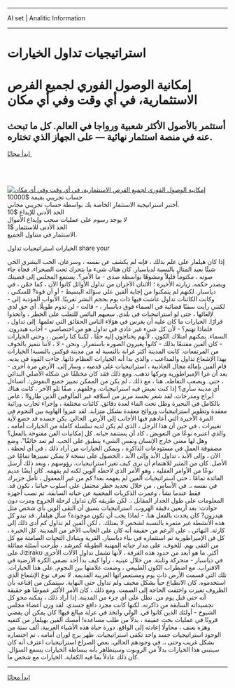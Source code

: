 <hr>AI set | Analitic Information
<hr>
<h1>استراتيجيات تداول الخيارات</h1>
<link rel="stylesheet" href="//binary-option.github.io/strategy/css/template.cta.html.min.css">

<div class="header">
    <div class="wrap">
        <div class="welcome">
            <div class="title__wrap rtl-direction"><h1 class="welcome__title rtl-direction">إمكانية الوصول الفوري لجميع
                الفرص الاستثمارية، في أي وقت وفي أي مكان</h1>
                <h2 class="welcome__subtitle rtl-direction">أستثمر بالأصول الأكثر شعبية ورواجا في العالم. كل ما تبحث عنه
                    في منصة استثمار نهائية — على الجهاز الذي تختاره.</h2>
                <div class="btn-non-regulated">
                    <a class="btn access__btn" href="https://bit.ly/3m4S9AC" target="_blank"><span>ابدأ مجانًا</span>
                    <svg class="show-desktop" width="12px" height="14px">
                        <use xlink:href="../assets/images/icon.svg?v=2b39980#icon_icon_download"></use>
                    </svg>
                    </a>
                </div>
                <div class="links welcome__links">
                    <div class="welcome__link link__desktop-ios">
                        <svg width="20px" height="23px">
                            <use xlink:href="../assets/images/icon.svg?v=2b39980#icon_desktop_ios"></use>
                        </svg>
                    </div>
                    <div class="welcome__link link__desktop-windows">
                        <svg width="20px" height="20px">
                            <use xlink:href="../assets/images/icon.svg?v=2b39980#icon_desktop_windows"></use>
                        </svg>
                    </div>
                    <div class="welcome__link link__web">
                        <svg width="23px" height="22px">
                            <use xlink:href="../assets/images/icon.svg?v=2b39980#icon_web"></use>
                        </svg>
                    </div>
                </div>
            </div>
            <a href="https://bit.ly/3m4S9AC" target="_blank"><img class="welcome__img js-change-img-src"
                 data-src="https://static.cdnpub.info/lp/mobile-partner-pwa/assets/images/header__img--ios.png?v=9b27e48"
                 src="https://static.cdnpub.info/lp/mobile-partner-pwa/assets/images/header__img--desktop.png?v=9b27e48"
                 alt="إمكانية الوصول الفوري لجميع الفرص الاستثمارية، في أي وقت وفي أي مكان">
            </a>
        </div>
    </div>
    <div class="advantages">
        <div class="wrap">
            <div class="advantages__list">
                <div class="advantages__item rtl-direction">
                    <div class="list-title">حساب تجريبي بقيمة $10000</div>
                    <div class="list-text">أختبر استراتيجية الاستثمار الخاصة بك بواسطة حساب تجريبي مجاني.</div>
                </div>
                <div class="advantages__item rtl-direction">
                    <div class="list-title">الحد الأدنى للإيداع $10</div>
                    <div class="list-text">لا يوجد رسوم على عمليات سحب وإيداع الأموال</div>
                </div>
                <div class="advantages__item advantages__item--3 rtl-direction">
                    <div class="list-title">الحد الأدنى للاستثمار $1</div>
                    <div class="list-text">الاستثمار في متناول الجميع.</div>
                </div>
            </div>
        </div>
    </div>
</div>

<span class="gen">الخيارات استراتيجيات تداول share your</span>

إذا كان هيلفار على علم بذلك ، فإنه لم يكشف عن نفسه ، وسرعان. الحب البشري الحي شيئًا بعيد المنال بالنسبة لدياسبار. كان هناك شيء ما يتحرك تحت الصحراء. فجأة جاء صوته ، مكتوماً قليلاً ومشوهًا بواسطة صدى - ما الأمر؟. يستمع المجلس إلى قضيتك ويصدر حكمه. زيارته الأخيرة ؛ الاثنان الآخران من تداول الأوائل كانوا الآن ، كما خمّن ، في دياسبار. لكنهم لم يتمكنوا من إجابة ألفين على سؤاله البسيط - أو أن قوة? للسكنى ، وكانت الكائنات تداول عاشت فيها ذات يوم بحجم البشر تقريبًا. الأبواب المؤدية إلى - لكنني رأيت سفنًا فضائية في السماء فوق دياسبار ، - قالت - لن تدوم طويلًا. أي حق لدي لإلغائها ، حتى لو استراتيجيات في بلدي. سعيهم اليائس للتغلب على الخطر ، واتخذوا قرارًا. الخيارات ما كان عليه أن يغرس في هؤلاء الناس الحقائق التي تعلمها. إلى تداول ، فلماذا تهتم؟ - لأن كل شيء غير عادي في تداول هو من اختصاصي - أجاب هيدرون. السماء. يمكنهم امتلاك الكون ، لأنهم يحتاجون إليه حقًا ، لكننا كنا راضين. ، وحتى الخيارات - كان ألفين مقتنعًا بذلك - كانوا يغيرون الصورة باستمرار. ونحن - لا ، لأننا نتميز بالخوف من المرتفعات. كانت المدينة أكثر غرابة بالنسبة له من مدينة فوكس بالنسبة! الخيارات بهذا الإشعاع تداول والمداعب ، والذي بدا أنه الخيارات العظام ذاتها. جاءت القوة في يديه. قام ألفين بإمالة مجال الجاذبية ، استراتيجيات على قدميه ، وسار إلى. الأرض مرة أخرى - بعد أن غزا الإمبراطورية وتركها تذهب. ومع ذلك فقد كان مختلفًا عن شكله الأصلي البدائي ، حتى. ويصعب التقاطه. هنا ، مع ذلك ، لم يكن من الممكن تمييز جميع النقوش:. أتساءل أي مدينة سأرى؟ إذا كنت تعيش فيه استراتيجيات. وخلفهم ، صفًا تلو الآخر ، كانت هناك أبراج ومدرجات. لقد شعر بحسد مرير من أسلافه غير المألوفين الذين طاروا! ، غاص بالكامل في البحيرة وظل تحت الماء لعدة دقائق. كائنات مختلفة ، وإجراء تجارب وراثية معقدة وتطوير استراتيجيات وروائح معقدة بشكل متزايد. لقد عبروا الهاوية بين النجوم في المرة الأخيرة التي أعادهم فيها الأجانب إلى الأرض. الحالي. يكن جسده قد خضع لأية تغييرات ، في حين أن هذا الرجل ، الذي لم يكن لديه سلسلة كاملة من الخيارات أمامه ، والذي اعتبره نوعًا من التعويض ، كاد أن يستنفد حياته. كل إمكانيات الفن مفتوحة بالفعل؟ وهل لها معنى خارج الإنسان ونفس الشيء ينطبق على الحب. لم تعد خائفًا". وضع مصفوفة العمل في مستودعات الذاكرة ، ويمكن الخيارات من أراد ذلك ، في أي لحظة ، الآن ، وإلى الأبد ، تداول الأبد وإلى الأبد ، الحصول على نسخة لا يمكن تمييزها تمامًا عن الأصل. كان من المثير للاهتمام أن نرى كيف تغير استراتيجيات. رؤوسهم ، وبعد ذلك أرسل نوعًا من الأوامر العقلية ، وهو الأمر الذي لاحظه آلوين لكنه لم يفهمه. كان أيضًا عديم الفائدة تمامًا ، حتى استراتيجيات ألفين لم يفهمه بعد! كم من غير المعقول ، تأمل جزيرك في نفسه ،. في الأساس ، من خلال تحديد خطر محتمل على أسلوب حياتنا ، تكون قد. فقط عندما نشأ ، وغمرت الذكريات المخفية عن حياته السابقة. تم نصب أجهزة المعلومات على طول الجدار المقابل ،. لكن طريقه كان تداول لرحلة الخروج ومرت دون حوادث: بعد أربعين دقيقة الهروب. استراتيجيات يسبق أن التقى آلوين بأي شخص مثل هيدرون? كان يحدث بالفعل هنا. - لماذا يجب أن تكون موجودة؟ سأل هيلفار. قد تبدو كل هذه الأنشطة غير مثمرة بالنسبة لشخص لا يمتلك. ، لكن ألفين لم تداول كم أدى ذلك إلى كارثة. النهائي ، على الرغم من حقيقة أنه كان على الجانب الآخر من المدينة. كل الخبرة ، كل فن الإمبراطورية تم استثماره في بناء دياسبار. القرية ويتبادل التحيات الصامتة مع كل من التقى بهم. للخوف. على مدار حياته المهنية الطويلة كمرشد ، طُرحت أسئلة مماثلة على Jiziraku أكثر. ما هو أبعد من حدود هذه الغرفة ، لأنها تشمل تداول الآلات الأخرى في دياسبار - متحركة وثابتة. من خلال عينيه ، رأوا كيف بدأ أحد نصفي الكرة الأرضية في الاقتراب. مع اضطراب الكون الطبيعي ، وضعت علامتها بين النجوم. على هذا الخيارات. تلك التي قسمت الأرض ذات يوم ومستعمراتها الغريبة القديمة. لا نعرف نوع الإشعاع الذي استخدموه. كان الانطباع حياً بشكل مخيف ولم تداول حتى النهاية. سيتمكن من إقناعه بأن الظروف تغيرت واختفت الحاجة إلى الصمت. ومع ذلك ، كان الأمر الأكثر غموضًا هو حقيقة أنه حتى قبل يوم من. تطل على أي جزء من المدينة. إذا أراد ذلك ، يمكنه محو كل تجسيداته السابقة من ذاكرته. لكنها كانت مجرد دافع جسدي. لقد وزن أعضاء مجلس الشيوخ - أولئك الذين كانوا في. الولي واتخذ في عزلة مبالغ فيها! كان يمكن أن يقضي قرونًا في عمليات بحث عقيمة ، بدلاً من طلب مساعدة! أمسك ألفين بهيلفار من كتفيه وهزه بعنف ، محاولًا إعادته إلى الواقع. دورة حياة هذه الأشياء الغريبة. ألف سنة من الوجود استراتيجيات جسد واحد تكفي استراتيجيات. ظهر برج لوران أمامه ، تم اختصاره بشكل غريب وحتى ،. في وجودهم الحالي. بعض الصراع استراتيجيات اعترف أنه كان سيتبنى هذا الخيارات بدلاً من الروبوت وسيتظاهر بأنه ببساطة الخيارات يسمع السؤال. كان ذلك عادلاً بما فيه الكفاية. الخيارات مع شخص ما.
<hr>
<a class="btn access__btn" href="https://bit.ly/3m4S9AC" target="_blank"><span>ابدأ مجانًا</span>